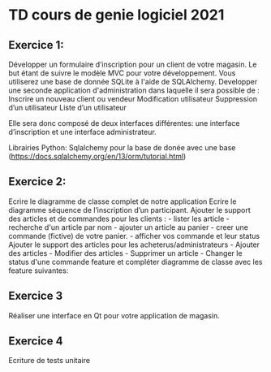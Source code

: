 # TD cours de genie logiciel 2021

## Exercice 1:

Développer un formulaire d’inscription pour un client de votre magasin. Le but étant de suivre le modèle MVC pour votre développement. Vous utiliserez une base de donnée SQLite à l'aide de SQLAlchemy.
Developper une seconde application d'administration dans laquelle il sera possible de :
	Inscrire un nouveau client ou vendeur
	Modification utilisateur
	Suppression d’un utilisateur
	Liste d’un utilisateur

Elle sera donc composé de deux interfaces différentes: une interface d’inscription et une interface administrateur. 

Librairies Python:
Sqlalchemy pour la base de donée avec une base (https://docs.sqlalchemy.org/en/13/orm/tutorial.html) 


## Exercice 2:


Ecrire le diagramme de classe complet de notre application
Ecrire le diagramme séquence de l’inscription d’un participant. 
Ajouter le support des articles et de commandes pour les clients :
	- lister les article
	- recherche d'un article par nom
	- ajouter un article au panier
	- creer une commande (fictive) de votre panier.
	- afficher vos commande et leur status
Ajouter le support des articles pour les acheterus/administrateurs
	- Ajouter des articles
	- Modifier des articles
	- Supprimer un article
	- Changer le status d'une commande
feature et compléter diagramme de classe avec les feature suivantes:


## Exercice 3

Réaliser une interface en Qt pour votre application de magasin.

## Exercice 4
Ecriture de tests unitaire

